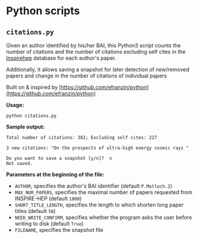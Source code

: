 # Python scripts

## `citations.py`

Given an author identified by his/her BAI, this Python3 script counts the number of citations and the number of citations excluding self cites in the [Inspirehep](http://inspirehep.net/) database for each author's paper.

Additionally, it allows saving a snapshot for later detection of new/removed papers and change in the number of citations of individual papers

Built on & inspired by [https://github.com/efranzin/python](https://github.com/efranzin/python)

**Usage:**

`python citations.py`

**Sample output:**
```
Total number of citations: 382; Excluding self cites: 227

3 new citations: "On the prospects of ultra-high energy cosmic rays "

Do you want to save a snapshot [y/n]?  n
Not saved.
```

**Parameters at the beginning of the file:**
* `AUTHOR`, specifies the author's BAI identifier (default `P.Motloch.2`)
* `MAX_NUM_PAPERS`, specifies the maximal number of papers requested from INSPIRE-HEP (default `1000`)
* `SHORT_TITLE_LENGTH`, specifies the length to which shorten long paper titles (default `50`)
* `NEED_WRITE_CONFIRM`, specifies whether the program asks the user before writing to disk (default `True`)
* `FILENAME`, specifies the snapshot file

